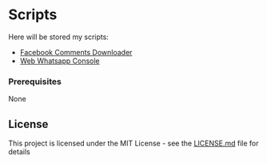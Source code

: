 # Scripts

Here will be stored my scripts:
  * [Facebook Comments Downloader](https://github.com/gcandrade10/scripts/tree/master/facebookCommentsDownloader)
  * [Web Whatsapp Console](https://github.com/gcandrade10/scripts/tree/master/webWhatsappConsole)
### Prerequisites

None

## License

This project is licensed under the MIT License - see the [LICENSE.md](LICENSE.md) file for details
